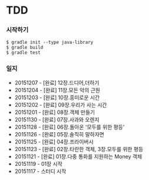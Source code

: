 # TDD

### 시작하기

```
$ gradle init --type java-library
$ gradle build
$ gradle test
```

### 일지
- 20151207 - [완료] 12장.드디어,더하기
- 20151204 - [완료] 11장.모든 악의 근원
- 20151203 - [완료] 10장.흥미로운 시간
- 20151202 - [완료] 09장.우리가 사는 시간
- 20151201 - [완료] 08장.객체 만들기
- 20151130 - [완료] 07장.사과와 오렌지
- 20151128 - [완료] 06장.돌아온 '모두를 위한 평등'
- 20151126 - [완료] 05장.솔직히 말하자면
- 20151125 - [완료] 04장.프라이버시
- 20151123 - [완료] 02장.타란한 객체, 3장.모두를 위한 평등
- 20151121 - [완료] 01장.다중 통화를 지원하는 Money 객체
- 20151119 - 01장 시작
- 20151117 - 스터디 시작
